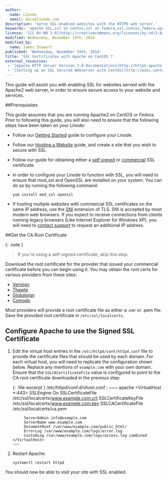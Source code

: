```yaml
---
author:
  name: Linode
  email: docs@linode.com
description: 'Serve SSL-enabled websites with the HTTPD web server.'
keywords: 'apache SSL,ssl on centos,ssl on fedora,ssl,contos,fedora,apache,httpd'
license: '[CC BY-ND 3.0](http://creativecommons.org/licenses/by-nd/3.0/us/)'
modified: Wednesday, November 19th, 2014
modified_by:
  name: James Stewart
published: 'Wednesday, November 19th, 2014'
title: 'SSL Certificates with Apache on CentOS 7'
external_resources:
 - '[Apache HTTP Server Version 2.0 Documentation](http://httpd.apache.org/docs/2.0/)'
 - '[Setting up an SSL Secured Webserver with CentOS](http://wiki.centos.org/HowTos/Https)'
---
```


This guide will assist you with enabling SSL for websites served with the Apache2 web server, in order to ensure secure access to your website and services.

##Prerequisites

This guide assumes that you are running Apache2 on CentOS or Fedora. Prior to following this guide, you will also need to ensure that the following steps have been taken on your Linode:

-   Follow our [Getting Started](/docs/getting-started/) guide to configure your Linode.

-   Follow our [Hosting a Website](/docs/websites/hosting-a-website) guide, and create a site that you wish to secure with SSL.

-   Follow our guide for obtaining either a [self signed](/docs/security/ssl/how-to-make-a-selfsigned-ssl-certificate) or [commercial](/docs/security/ssl/obtaining-a-commercial-ssl-certificate) SSL certificate.

-   In order to configure your Linode to function with SSL, you will need to ensure that mod_ssl and OpenSSL are installed on your system.  You can do so by running the following command:

        yum install mod_ssl openssl

-   If hosting multiple websites with commercial SSL certificates on the same IP address, use the [SNI](https://wiki.apache.org/httpd/NameBasedSSLVHostsWithSNI) extension of TLS. SNI is accepted by most modern web browsers. If you expect to receive connections from clients running legacy browsers (Like Internet Explorer for Windows XP), you will need to [contact support](/docs/platform/support) to request an additional IP address.

##Get the CA Root Certificate

{: .note }
> If you're using a self-signed certificate, skip this step.

Download the root certificate for the provider that issued your commercial certificate before you can begin using it. You may obtain the root certs for various providers from these sites:

-   [Verisign](https://knowledge.verisign.com/support/ssl-certificates-support/index.html)
-   [Thawte](http://www.thawte.com/roots/index.html)
-   [Globalsign](http://secure.globalsign.net/cacert/)
-   [Comodo](https://support.comodo.com/index.php?_m=downloads&_a=view&parentcategoryid=1&pcid=0&nav=0)

Most providers will provide a root certificate file as either a .cer or .pem file. Save the provided root certificate in `/etc/ssl/localcerts`.

## Configure Apache to use the Signed SSL Certificate

1.  Edit the virtual host entries in the `/etc/httpd/conf/httpd.conf` file to provide the certificate files that should be used by each domain. For each virtual host, you will need to replicate the configuration shown below. Replace any mentions of `example.com` with your own domain. Ensure that the `SSLCACertificateFile` value is configured to point to the CA root certificate downloaded in the previous step:

    {: .file-excerpt }
    /etc/httpd/conf.d/vhost.conf
    :   ~~~ apache
        <VirtualHost *:443>
             SSLEngine On
             SSLCertificateFile /etc/ssl/localcerts/www.example.com.crt
             SSLCertificateKeyFile /etc/ssl/localcerts/www.example.com.key
             SSLCACertificateFile /etc/ssl/localcerts/ca.pem

             ServerAdmin info@example.com
             ServerName www.example.com
             DocumentRoot /var/www/example.com/public_html/
             ErrorLog /var/www/example.com/logs/error.log
             CustomLog /var/www/example.com/logs/access.log combined
        </VirtualHost>
        ~~~

2.  Restart Apache:

        systemctl restart httpd

You should now be able to visit your site with SSL enabled. 
